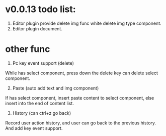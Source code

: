 # v0.0.13 todo list:

1. Editor plugin provide delete img func white delete img type component.
2. Editor plugin document.

# other func

1. Pc key event support (delete)

While has select component, press down the delete key can delete select
component.

2. Paste (auto add text and img component)

If has select component, insert paste content to select component,
else insert into the end of content list.

3. History (can ctrl+z go back)

Record user action history, and user can go back to the
previous history. And add key event support.
